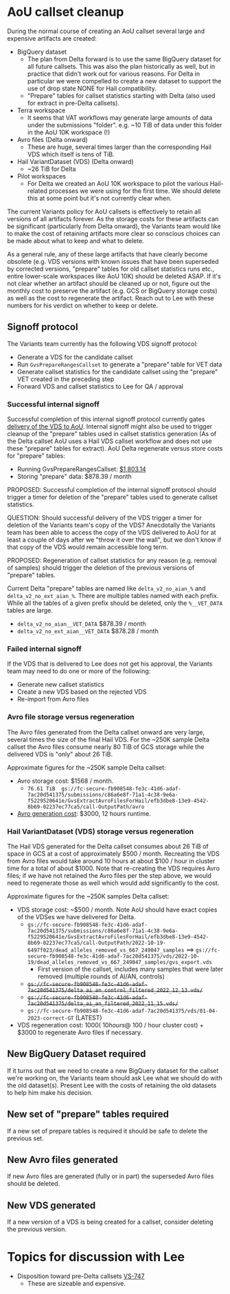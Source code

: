 # AoU callset cleanup

During the normal course of creating an AoU callset several large and expensive artifacts are created:

* BigQuery dataset
    * The plan from Delta forward is to use the same BigQuery dataset for all future callsets. This was also the
      plan historically as well, but in practice that didn't work out for various reasons. For Delta in particular we
      were compelled to create a new dataset to support the use of drop state NONE for Hail compatibility.
    * "Prepare" tables for callset statistics starting with Delta (also used for extract in pre-Delta callsets).
* Terra workspace
    * It seems that VAT workflows may generate large amounts of data under the submissions "folder". e.g. ~10 TiB of
      data under this folder in the AoU 10K workspace (!)
* Avro files (Delta onward)
    * These are huge, several times larger than the corresponding Hail VDS which itself is tens of TiB.
* Hail VariantDataset (VDS) (Delta onward)
    * ~26 TiB for Delta
* Pilot workspaces
    * For Delta we created an AoU 10K workspace to pilot the various Hail-related processes we were using for the first
      time. We should delete this at some point but it's not currently clear when.

The current Variants policy for AoU callsets is effectively to retain all versions of all artifacts forever. As the
storage costs for these artifacts can be significant (particularly from Delta onward), the Variants team would like to
make the cost of retaining artifacts more clear so conscious choices can be made about what to keep and what to delete.

As a general rule, any of these large artifacts that have clearly become obsolete (e.g. VDS versions with known issues
that have been superseded by corrected versions, "prepare" tables for old callset statistics runs etc., entire
lower-scale workspaces like AoU 10K) should be deleted ASAP. If it's not clear whether an artifact should be cleaned up
or not, figure out the monthly cost to preserve the artifact (e.g. GCS or BigQuery storage costs) as well as the cost to
regenerate the artifact. Reach out to Lee with these numbers for his verdict on whether to keep or delete.

## Signoff protocol

The Variants team currently has the following VDS signoff protocol:

* Generate a VDS for the candidate callset
* Run `GvsPrepareRangesCallset` to generate a "prepare" table for VET data
* Generate callset statistics for the candidate callset using the "prepare" VET created in the preceding step
* Forward VDS and callset statistics to Lee for QA / approval

### Successful internal signoff

Successful completion of this internal signoff protocol currently
gates [delivery of the VDS to AoU](../vds/delivery/Delivering%20a%20VDS.md). Internal signoff might also be used to
trigger cleanup of the "prepare" tables used in callset statistics generation (As of the Delta callset AoU uses a Hail
VDS callset workflow and does not use these "prepare" tables for extract). AoU Delta regenerate versus store costs for
"prepare" tables:

* Running
  GvsPrepareRangesCallset: [$1,803.14](https://docs.google.com/spreadsheets/d/1fcmEVWvjsx4XFLT9ZUsruUznnlB94xKgDIIyCGu6ryQ/edit#gid=0)
* Storing "prepare" data: $878.39 / month

PROPOSED: Successful completion of the internal signoff protocol should trigger a timer for deletion of the "prepare"
tables used to generate callset statistics.

QUESTION: Should successful delivery of the VDS trigger a timer for deletion of the Variants team's copy of the VDS?
Anecdotally the Variants team has been able to access the copy of the VDS delivered to AoU for at least a couple of days
after we "throw it over the wall", but we don't know if that copy of the VDS would remain accessible long term.

PROPOSED: Regeneration of callset statistics for any reason (e.g. removal of samples) should trigger the deletion of the
previous versions of "prepare" tables.

Current Delta "prepare" tables are named like `delta_v2_no_aian_%` and `delta_v2_no_ext_aian_%`. There are multiple
tables named with each prefix. While all the tables of a given prefix should be deleted, only the `%__VET_DATA` tables
are large.

* `delta_v2_no_aian__VET_DATA` $878.39 / month
* `delta_v2_no_ext_aian__VET_DATA` $878.28 / month

### Failed internal signoff

If the VDS that is delivered to Lee does not get his approval, the Variants team may need to do one or more of the
following:

* Generate new callset statistics
* Create a new VDS based on the rejected VDS
* Re-import from Avro files

### Avro file storage versus regeneration

The Avro files generated from the Delta callset onward are very large, several times the size of the final Hail VDS.
For the ~250K sample Delta callset the Avro files consume nearly 80 TiB of GCS storage while the delivered VDS is
"only" about 26 TiB.

Approximate figures for the ~250K sample Delta callset:

* Avro storage cost: $1568 / month.
    * `76.61 TiB  gs://fc-secure-fb908548-fe3c-41d6-adaf-7ac20d541375/submissions/c86a6e8f-71a1-4c38-9e6a-f5229520641e/GvsExtractAvroFilesForHail/efb3dbe8-13e9-4542-8b69-02237ec77ca5/call-OutputPath/avro`
* [Avro generation cost](https://docs.google.com/spreadsheets/d/1fcmEVWvjsx4XFLT9ZUsruUznnlB94xKgDIIyCGu6ryQ/edit#gid=0):
  $3000, 12 hours runtime.

### Hail VariantDataset (VDS) storage versus regeneration

The Hail VDS generated for the Delta callset consumes about 26 TiB of space in GCS at a cost of approximately $500 /
month. Recreating the VDS from Avro files would take around 10 hours at about $100 / hour in cluster time for a total of
about $1000. Note that re-creating the VDS requires Avro files; if we have not retained the Avro files per the step
above, we would need to regenerate those as well which would add significantly to the cost.

Approximate figures for the ~250K samples Delta callset:

* VDS storage cost: ~$500 / month. Note AoU should have exact copies of the VDSes we have delivered for Delta.
    * `gs://fc-secure-fb908548-fe3c-41d6-adaf-7ac20d541375/submissions/c86a6e8f-71a1-4c38-9e6a-f5229520641e/GvsExtractAvroFilesForHail/efb3dbe8-13e9-4542-8b69-02237ec77ca5/call-OutputPath/2022-10-19-6497f023/dead_alleles_removed_vs_667_249047_samples`
      ==> `gs://fc-secure-fb908548-fe3c-41d6-adaf-7ac20d541375/vds/2022-10-19/dead_alleles_removed_vs_667_249047_samples/gvs_export.vds`
        * First version of the callset, includes many samples that were later removed (multiple rounds of AI/AN,
          controls)
    * ~~`gs://fc-secure-fb908548-fe3c-41d6-adaf-7ac20d541375/delta_ai_an_control_filtered_2022_12_13.vds/`~~
    * ~~`gs://fc-secure-fb908548-fe3c-41d6-adaf-7ac20d541375/delta_ai_an_filtered_2022_11_15.vds/`~~
    * `gs://fc-secure-fb908548-fe3c-41d6-adaf-7ac20d541375/vds/01-04-2023-correct-GT` (LATEST)
* VDS regeneration cost: $1000 (~10 hours @ ~$100 / hour cluster cost) + $3000 to regenerate Avro files if necessary.

## New BigQuery Dataset required

If it turns out that we need to create a new BigQuery dataset for the callset we're working on, the Variants team should
ask Lee what we should do with the old dataset(s). Present Lee with the costs of retaining the old datasets to help him
make his decision.

## New set of "prepare" tables required

If a new set of prepare tables is required it should be safe to delete the previous set.

## New Avro files generated

If new Avro files are generated (fully or in part) the superseded Avro files should be deleted.

## New VDS generated

If a new version of a VDS is being created for a callset, consider deleting the previous version.

# Topics for discussion with Lee

* Disposition toward pre-Delta callsets [VS-747](https://broadworkbench.atlassian.net/browse/VS-747)
    * These are sizeable and expensive.
